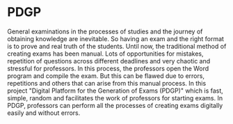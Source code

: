 # PDGP
General examinations in the processes of studies and the journey of obtaining knowledge are inevitable.
So having an exam and the right format is to prove and real truth of the students.
Until now, the traditional method of creating exams has been manual. Lots of opportunities for mistakes, 
repetition of questions across different deadlines and very chaotic and stressful for professors. 
In this process, the professors open the Word program and compile the exam. But this can be flawed due to errors, 
repetitions and others that can arise from this manual process. In this project  "Digital Platform for the Generation of Exams (PDGP)" which is fast,
simple, random and facilitates the work of professors for starting exams. In PDGP, professors can perform all the processes of creating exams digitally 
easily and without errors.
